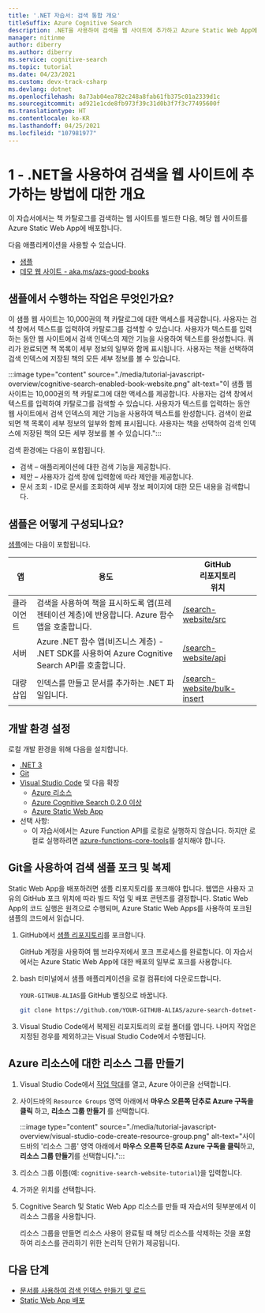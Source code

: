 ```yaml
---
title: '.NET 자습서: 검색 통합 개요'
titleSuffix: Azure Cognitive Search
description: .NET을 사용하여 검색을 웹 사이트에 추가하고 Azure Static Web App에 배포할 수 있는 기술 개요 및 설정입니다.
manager: nitinme
author: diberry
ms.author: diberry
ms.service: cognitive-search
ms.topic: tutorial
ms.date: 04/23/2021
ms.custom: devx-track-csharp
ms.devlang: dotnet
ms.openlocfilehash: 8a73ab04ea782c248a8fab61fb375c01a2339d1c
ms.sourcegitcommit: ad921e1cde8fb973f39c31d0b3f7f3c77495600f
ms.translationtype: HT
ms.contentlocale: ko-KR
ms.lasthandoff: 04/25/2021
ms.locfileid: "107981977"
---
```

# <a name="1---overview-of-adding-search-to-a-website-with-net"></a>1 - .NET을 사용하여 검색을 웹 사이트에 추가하는 방법에 대한 개요

이 자습서에서는 책 카탈로그를 검색하는 웹 사이트를 빌드한 다음, 해당 웹 사이트를 Azure Static Web App에 배포합니다. 

다음 애플리케이션을 사용할 수 있습니다. 
* [샘플](https://github.com/azure-samples/azure-search-dotnet-samples/tree/master/search-website)
* [데모 웹 사이트 - aka.ms/azs-good-books](https://aka.ms/azs-good-books)

## <a name="what-does-the-sample-do"></a>샘플에서 수행하는 작업은 무엇인가요? 

이 샘플 웹 사이트는 10,000권의 책 카탈로그에 대한 액세스를 제공합니다. 사용자는 검색 창에서 텍스트를 입력하여 카탈로그를 검색할 수 있습니다. 사용자가 텍스트를 입력하는 동안 웹 사이트에서 검색 인덱스의 제안 기능을 사용하여 텍스트를 완성합니다. 쿼리가 완료되면 책 목록이 세부 정보의 일부와 함께 표시됩니다. 사용자는 책을 선택하여 검색 인덱스에 저장된 책의 모든 세부 정보를 볼 수 있습니다. 

:::image type="content" source="./media/tutorial-javascript-overview/cognitive-search-enabled-book-website.png" alt-text="이 샘플 웹 사이트는 10,000권의 책 카탈로그에 대한 액세스를 제공합니다. 사용자는 검색 창에서 텍스트를 입력하여 카탈로그를 검색할 수 있습니다. 사용자가 텍스트를 입력하는 동안 웹 사이트에서 검색 인덱스의 제안 기능을 사용하여 텍스트를 완성합니다. 검색이 완료되면 책 목록이 세부 정보의 일부와 함께 표시됩니다. 사용자는 책을 선택하여 검색 인덱스에 저장된 책의 모든 세부 정보를 볼 수 있습니다.":::

검색 환경에는 다음이 포함됩니다. 

* 검색 – 애플리케이션에 대한 검색 기능을 제공합니다.
* 제안 – 사용자가 검색 창에 입력함에 따라 제안을 제공합니다.
* 문서 조회 - ID로 문서를 조회하여 세부 정보 페이지에 대한 모든 내용을 검색합니다.

## <a name="how-is-the-sample-organized"></a>샘플은 어떻게 구성되나요?

[샘플](https://github.com/Azure-Samples/azure-search-dotnet-samples/tree/master/search-website)에는 다음이 포함됩니다.

|앱|용도|GitHub<br>리포지토리<br>위치|
|--|--|--|
|클라이언트|검색을 사용하여 책을 표시하도록 앱(프레젠테이션 계층)에 반응합니다. Azure 함수 앱을 호출합니다. |[/search-website/src](https://github.com/Azure-Samples/azure-search-dotnet-samples/tree/master/search-website/src)|
|서버|Azure .NET 함수 앱(비즈니스 계층) - .NET SDK를 사용하여 Azure Cognitive Search API를 호출합니다. |[/search-website/api](https://github.com/Azure-Samples/azure-search-dotnet-samples/tree/master/search-website/api)|
|대량 삽입|인덱스를 만들고 문서를 추가하는 .NET 파일입니다.|[/search-website/bulk-insert](https://github.com/Azure-Samples/azure-search-dotnet-samples/tree/master/search-website/bulk-insert)|

## <a name="set-up-your-development-environment"></a>개발 환경 설정

로컬 개발 환경을 위해 다음을 설치합니다. 

- [.NET 3](https://dotnet.microsoft.com/download/dotnet/5.0)  
- [Git](https://git-scm.com/downloads)
- [Visual Studio Code](https://code.visualstudio.com/) 및 다음 확장
    - [Azure 리소스](https://marketplace.visualstudio.com/items?itemName=ms-azuretools.vscode-azureresourcegroups)
    - [Azure Cognitive Search 0.2.0 이상](https://marketplace.visualstudio.com/items?itemName=ms-azuretools.vscode-azurecognitivesearch)
    - [Azure Static Web App](https://marketplace.visualstudio.com/items?itemName=ms-azuretools.vscode-azurestaticwebapps) 
- 선택 사항:
    - 이 자습서에서는 Azure Function API를 로컬로 실행하지 않습니다. 하지만 로컬로 실행하려면 [azure-functions-core-tools](/azure/azure-functions/functions-run-local?tabs=linux%2Ccsharp%2Cbash#install-the-azure-functions-core-tools)를 설치해야 합니다.

## <a name="fork-and-clone-the-search-sample-with-git"></a>Git을 사용하여 검색 샘플 포크 및 복제

Static Web App을 배포하려면 샘플 리포지토리를 포크해야 합니다. 웹앱은 사용자 고유의 GitHub 포크 위치에 따라 빌드 작업 및 배포 콘텐츠를 결정합니다. Static Web App의 코드 실행은 원격으로 수행되며, Azure Static Web Apps를 사용하여 포크된 샘플의 코드에서 읽습니다.

1. GitHub에서 [샘플 리포지토리](https://github.com/Azure-Samples/azure-search-dotnet-samples)를 포크합니다. 

    GitHub 계정을 사용하여 웹 브라우저에서 포크 프로세스를 완료합니다. 이 자습서에서는 Azure Static Web App에 대한 배포의 일부로 포크를 사용합니다. 

1. bash 터미널에서 샘플 애플리케이션을 로컬 컴퓨터에 다운로드합니다. 

    `YOUR-GITHUB-ALIAS`를 GitHub 별칭으로 바꿉니다. 

    ```bash
    git clone https://github.com/YOUR-GITHUB-ALIAS/azure-search-dotnet-samples
    ```

1. Visual Studio Code에서 복제된 리포지토리의 로컬 폴더를 엽니다. 나머지 작업은 지정된 경우를 제외하고는 Visual Studio Code에서 수행됩니다.

## <a name="create-a-resource-group-for-your-azure-resources"></a>Azure 리소스에 대한 리소스 그룹 만들기

1. Visual Studio Code에서 [작업 막대](https://code.visualstudio.com/docs/getstarted/userinterface)를 열고, Azure 아이콘을 선택합니다. 
1. 사이드바의 `Resource Groups` 영역 아래에서 **마우스 오른쪽 단추로 Azure 구독을 클릭** 하고, **리소스 그룹 만들기** 를 선택합니다.

    :::image type="content" source="./media/tutorial-javascript-overview/visual-studio-code-create-resource-group.png" alt-text="사이드바의 '리소스 그룹' 영역 아래에서 **마우스 오른쪽 단추로 Azure 구독을 클릭**하고, **리소스 그룹 만들기**를 선택합니다.":::
1. 리소스 그룹 이름(예: `cognitive-search-website-tutorial`)을 입력합니다. 
1. 가까운 위치를 선택합니다.
1. Cognitive Search 및 Static Web App 리소스를 만들 때 자습서의 뒷부분에서 이 리소스 그룹을 사용합니다. 

    리소스 그룹을 만들면 리소스 사용이 완료될 때 해당 리소스를 삭제하는 것을 포함하여 리소스를 관리하기 위한 논리적 단위가 제공됩니다.

## <a name="next-steps"></a>다음 단계

* [문서를 사용하여 검색 인덱스 만들기 및 로드](tutorial-csharp-create-load-index.md)
* [Static Web App 배포](tutorial-csharp-deploy-static-web-app.md)

